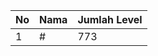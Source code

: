 | No | Nama            | Jumlah Level |
|----|-----------------|--------------|
| 1  | #    |    773        |
